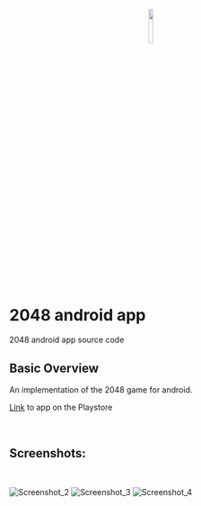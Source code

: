 <p align="center"><img width=12.5% src="https://play-lh.googleusercontent.com/f3HzIaYyilTsbgtQKbR5Er_jywpLgGQNBrVhFOdWZOggNwBQ5VyAlMn5R3J6QqB-xwA=s180-rw"></p>

# 2048 android app
2048 android app source code

## Basic Overview

<p>An implementation of the 2048 game for android. </p>


[Link](https://play.google.com/store/apps/details?id=com.ami.my2048) to app on the Playstore

<br>

## Screenshots:

<br>


![Screenshot_2](https://user-images.githubusercontent.com/25724504/101165791-ebb0bc80-363f-11eb-9de8-50fe62716d35.jpg)
![Screenshot_3](https://user-images.githubusercontent.com/25724504/101166239-a0e37480-3640-11eb-8032-51a0efe7f790.jpg)
![Screenshot_4](https://user-images.githubusercontent.com/25724504/101166246-a345ce80-3640-11eb-9b1b-d6f75ca05fbf.jpg)
